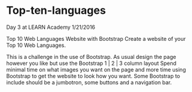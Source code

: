 # Top-ten-languages
Day 3 at LEARN Academy 1/21/2016

Top 10 Web Languages Website with Bootstrap Create a website of your Top 10 Web Languages.

This is a challenge in the use of Bootstrap. As usual design the page however you like but use the Bootstrap 1 | 2 | 3 column layout Spend minimal time on what images you want on the page and more time using Bootstrap to get the website to look how you want. Some Bootstrap to include should be a jumbotron, some buttons and a navigation bar.
